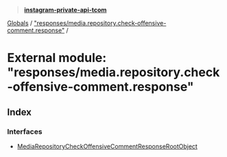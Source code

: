 > **[instagram-private-api-tcom](../README.md)**

[Globals](../README.md) / ["responses/media.repository.check-offensive-comment.response"](_responses_media_repository_check_offensive_comment_response_.md) /

# External module: "responses/media.repository.check-offensive-comment.response"

## Index

### Interfaces

* [MediaRepositoryCheckOffensiveCommentResponseRootObject](../interfaces/_responses_media_repository_check_offensive_comment_response_.mediarepositorycheckoffensivecommentresponserootobject.md)